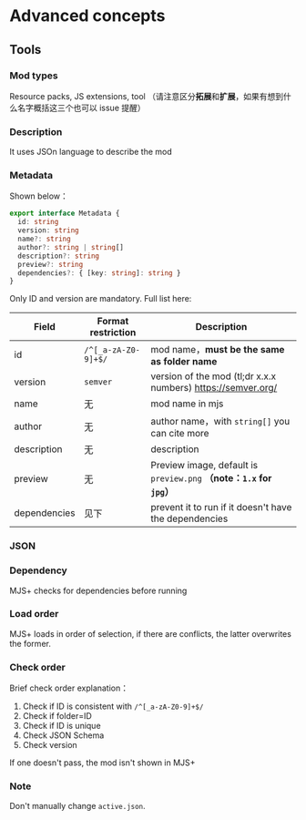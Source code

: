 # Advanced concepts

## Tools

### Mod types

Resource packs, JS extensions, tool
（请注意区分**拓展**和**扩展**，如果有想到什么名字概括这三个也可以 issue 提醒）

### Description

It uses JSOn language to describe the mod
### Metadata

Shown below：

```typescript
export interface Metadata {
  id: string
  version: string
  name?: string
  author?: string | string[]
  description?: string
  preview?: string
  dependencies?: { [key: string]: string }
}
```

Only ID and version are mandatory. Full list here:

| Field         | Format restriction            | Description                                                               |
| ------------ | ------------------- | ------------------------------------------------------------------ |
| id           | `/^[_a-zA-Z0-9]+$/` | mod name，**must be the same as folder name**                   |
| version      | `semver`            | version of the mod (tl;dr x.x.x numbers) https://semver.org/ |
| name         | 无                  | mod name in mjs                                                             |
| author       | 无                  | author name，with `string[]` you can cite more                               |
| description  | 无                  | description                                                         |
| preview      | 无                  | Preview image, default is `preview.png` **（note：`1.x` for `jpg`）**          |
| dependencies | 见下                | prevent it to run if it doesn't have the dependencies                                     |

### JSON 

### Dependency

MJS+ checks for dependencies before running
### Load order

MJS+ loads in order of selection, if there are conflicts, the latter overwrites the former.
### Check order

Brief check order explanation：

1. Check if ID is consistent with `/^[_a-zA-Z0-9]+$/`
1. Check if folder=ID
1. Check if ID is unique
1. Check JSON Schema
1. Check version

If one doesn't pass, the mod isn't shown in MJS+

### Note

Don't manually change `active.json`.
